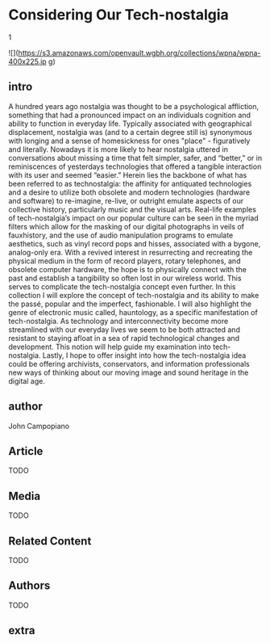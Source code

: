 # Considering Our Tech-nostalgia

1

![](https://s3.amazonaws.com/openvault.wgbh.org/collections/wpna/wpna-400x225.jp
g)

## intro

A hundred years ago nostalgia was thought to be a psychological affliction, 
something that had a pronounced impact on an individuals cognition and ability 
to function in everyday life. Typically associated with geographical 
displacement, nostalgia was (and to a certain degree still is) synonymous with 
longing and a sense of homesickness for ones "place" - figuratively and 
literally. Nowadays it is more likely to hear nostalgia uttered in 
conversations about missing a time that felt simpler, safer, and “better,” or 
in reminiscences of yesterdays technologies that offered a tangible interaction 
with its user and seemed “easier.” Herein lies the backbone of what has been 
referred to as technostalgia: the affinity for antiquated technologies and a 
desire to utilize both obsolete and modern technologies (hardware and software) 
to re-imagine, re-live, or outright emulate aspects of our collective history, 
particularly music and the visual arts. Real-life examples of tech-nostalgia’s 
impact on our popular culture can be seen in the myriad filters which allow for 
the masking of our digital photographs in veils of fauxhistory, and the use of 
audio manipulation programs to emulate aesthetics, such as vinyl record pops 
and hisses, associated with a bygone, analog-only era. With a revived interest 
in resurrecting and recreating the physical medium in the form of record 
players, rotary telephones, and obsolete computer hardware, the hope is to 
physically connect with the past and establish a tangibility so often lost in 
our wireless world. This serves to complicate the tech-nostalgia concept even 
further. In this collection I will explore the concept of tech-nostalgia and 
its ability to make the passé, popular and the imperfect, fashionable. I will 
also highlight the genre of electronic music called, hauntology, as a specific 
manifestation of tech-nostalgia. As technology and interconnectivity become 
more streamlined with our everyday lives we seem to be both attracted and 
resistant to staying afloat in a sea of rapid technological changes and 
development. This notion will help guide my examination into tech-nostalgia. 
Lastly, I hope to offer insight into how the tech-nostalgia idea could be 
offering archivists, conservators, and information professionals new ways of 
thinking about our moving image and sound heritage in the digital age. 

## author

John Campopiano

## Article

TODO

## Media

TODO

## Related Content

TODO

## Authors

TODO

## extra